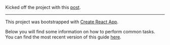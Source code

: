 Kicked off the project with this [post](https://medium.freecodecamp.com/building-an-electron-application-with-create-react-app-97945861647c).

- - -

This project was bootstrapped with [Create React App](https://github.com/facebookincubator/create-react-app).

Below you will find some information on how to perform common tasks.<br>
You can find the most recent version of this guide [here](https://github.com/facebookincubator/create-react-app/blob/master/packages/react-scripts/template/README.md).

